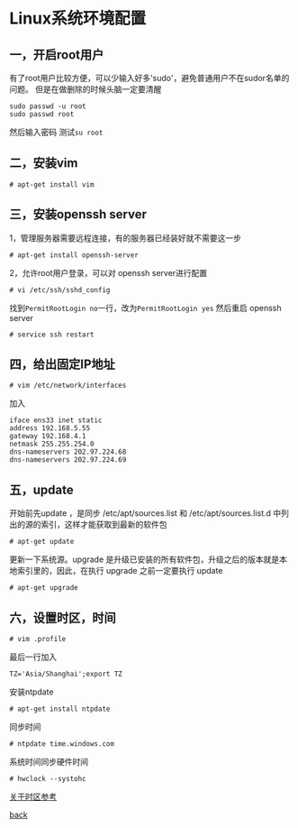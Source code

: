 # Linux系统环境配置


一，开启root用户
----
有了root用户比较方便，可以少输入好多'sudo'，避免普通用户不在sudor名单的问题。
但是在做删除的时候头脑一定要清醒

```
sudo passwd -u root
sudo passwd root
```
然后输入密码
测试`su root`

二，安装vim
---
```
# apt-get install vim
```

三，安装openssh server
---
1，管理服务器需要远程连接，有的服务器已经装好就不需要这一步
```
# apt-get install openssh-server
```
2，允许root用户登录，可以对 openssh server进行配置
```
# vi /etc/ssh/sshd_config
```
找到`PermitRootLogin no`一行，改为`PermitRootLogin yes`
然后重启 openssh server
```
# service ssh restart
```

四，给出固定IP地址
---
```
# vim /etc/network/interfaces
```
加入
```
iface ens33 inet static  
address 192.168.5.55
gateway 192.168.4.1
netmask 255.255.254.0
dns-nameservers 202.97.224.68
dns-nameservers 202.97.224.69
```

五，update
--- 
开始前先update ，是同步 /etc/apt/sources.list 和 /etc/apt/sources.list.d 中列出的源的索引，这样才能获取到最新的软件包
```
# apt-get update
```
更新一下系统源。upgrade 是升级已安装的所有软件包，升级之后的版本就是本地索引里的，因此，在执行 upgrade 之前一定要执行 update
```
# apt-get upgrade 
```


六，设置时区，时间
---
```
# vim .profile
```
最后一行加入
```
TZ='Asia/Shanghai';export TZ
```
安装ntpdate
```
# apt-get install ntpdate
```
同步时间
```
# ntpdate time.windows.com
```
系统时间同步硬件时间
```
# hwclock --systohc
```
[关于时区参考](http://os.51cto.com/art/201205/336643.htm)



[back](../)